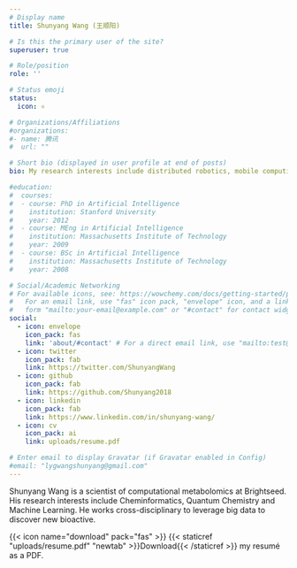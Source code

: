 ```yaml
---
# Display name
title: Shunyang Wang (王顺阳)

# Is this the primary user of the site?
superuser: true

# Role/position
role: ''

# Status emoji
status:
  icon: ⚛️

# Organizations/Affiliations
#organizations:
#- name: 腾讯
#  url: ""

# Short bio (displayed in user profile at end of posts)
bio: My research interests include distributed robotics, mobile computing and programmable matter.

#education:
#  courses:
#  - course: PhD in Artificial Intelligence
#    institution: Stanford University
#    year: 2012
#  - course: MEng in Artificial Intelligence
#    institution: Massachusetts Institute of Technology
#    year: 2009
#  - course: BSc in Artificial Intelligence
#    institution: Massachusetts Institute of Technology
#    year: 2008

# Social/Academic Networking
# For available icons, see: https://wowchemy.com/docs/getting-started/page-builder/#icons
#   For an email link, use "fas" icon pack, "envelope" icon, and a link in the
#   form "mailto:your-email@example.com" or "#contact" for contact widget.
social:
  - icon: envelope
    icon_pack: fas
    link: 'about/#contact' # For a direct email link, use "mailto:test@example.org".
  - icon: twitter
    icon_pack: fab
    link: https://twitter.com/ShunyangWang
  - icon: github
    icon_pack: fab
    link: https://github.com/Shunyang2018
  - icon: linkedin
    icon_pack: fab
    link: https://www.linkedin.com/in/shunyang-wang/
  - icon: cv
    icon_pack: ai
    link: uploads/resume.pdf

# Enter email to display Gravatar (if Gravatar enabled in Config)
#email: "lygwangshunyang@gmail.com"
---
```


Shunyang Wang is a scientist of computational metabolomics at Brightseed. His research interests include Cheminformatics, Quantum Chemistry and Machine Learning. He works cross-disciplinary to leverage big data to discover new bioactive.


{{< icon name="download" pack="fas" >}} {{< staticref "uploads/resume.pdf" "newtab" >}}Download{{< /staticref >}} my resumé as a PDF.
